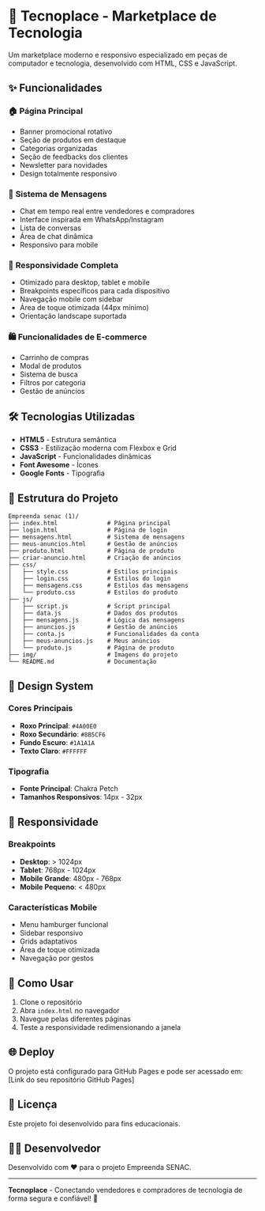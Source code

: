 # 🚀 Tecnoplace - Marketplace de Tecnologia

Um marketplace moderno e responsivo especializado em peças de computador e tecnologia, desenvolvido com HTML, CSS e JavaScript.

## ✨ Funcionalidades

### 🏠 **Página Principal**
- Banner promocional rotativo
- Seção de produtos em destaque
- Categorias organizadas
- Seção de feedbacks dos clientes
- Newsletter para novidades
- Design totalmente responsivo

### 💬 **Sistema de Mensagens**
- Chat em tempo real entre vendedores e compradores
- Interface inspirada em WhatsApp/Instagram
- Lista de conversas
- Área de chat dinâmica
- Responsivo para mobile

### 📱 **Responsividade Completa**
- Otimizado para desktop, tablet e mobile
- Breakpoints específicos para cada dispositivo
- Navegação mobile com sidebar
- Área de toque otimizada (44px mínimo)
- Orientação landscape suportada

### 🛍️ **Funcionalidades de E-commerce**
- Carrinho de compras
- Modal de produtos
- Sistema de busca
- Filtros por categoria
- Gestão de anúncios

## 🛠️ Tecnologias Utilizadas

- **HTML5** - Estrutura semântica
- **CSS3** - Estilização moderna com Flexbox e Grid
- **JavaScript** - Funcionalidades dinâmicas
- **Font Awesome** - Ícones
- **Google Fonts** - Tipografia

## 📁 Estrutura do Projeto

```
Empreenda senac (1)/
├── index.html              # Página principal
├── login.html              # Página de login
├── mensagens.html          # Sistema de mensagens
├── meus-anuncios.html      # Gestão de anúncios
├── produto.html            # Página de produto
├── criar-anuncio.html      # Criação de anúncios
├── css/
│   ├── style.css           # Estilos principais
│   ├── login.css           # Estilos do login
│   ├── mensagens.css       # Estilos das mensagens
│   └── produto.css         # Estilos do produto
├── js/
│   ├── script.js           # Script principal
│   ├── data.js             # Dados dos produtos
│   ├── mensagens.js        # Lógica das mensagens
│   ├── anuncios.js         # Gestão de anúncios
│   ├── conta.js            # Funcionalidades da conta
│   ├── meus-anuncios.js    # Meus anúncios
│   └── produto.js          # Página de produto
├── img/                    # Imagens do projeto
└── README.md               # Documentação
```

## 🎨 Design System

### Cores Principais
- **Roxo Principal**: `#4A00E0`
- **Roxo Secundário**: `#8B5CF6`
- **Fundo Escuro**: `#1A1A1A`
- **Texto Claro**: `#FFFFFF`

### Tipografia
- **Fonte Principal**: Chakra Petch
- **Tamanhos Responsivos**: 14px - 32px

## 📱 Responsividade

### Breakpoints
- **Desktop**: > 1024px
- **Tablet**: 768px - 1024px
- **Mobile Grande**: 480px - 768px
- **Mobile Pequeno**: < 480px

### Características Mobile
- Menu hamburger funcional
- Sidebar responsivo
- Grids adaptativos
- Área de toque otimizada
- Navegação por gestos

## 🚀 Como Usar

1. Clone o repositório
2. Abra `index.html` no navegador
3. Navegue pelas diferentes páginas
4. Teste a responsividade redimensionando a janela

## 🌐 Deploy

O projeto está configurado para GitHub Pages e pode ser acessado em:
[Link do seu repositório GitHub Pages]

## 📝 Licença

Este projeto foi desenvolvido para fins educacionais.

## 👨‍💻 Desenvolvedor

Desenvolvido com ❤️ para o projeto Empreenda SENAC.

---

**Tecnoplace** - Conectando vendedores e compradores de tecnologia de forma segura e confiável! 🚀


